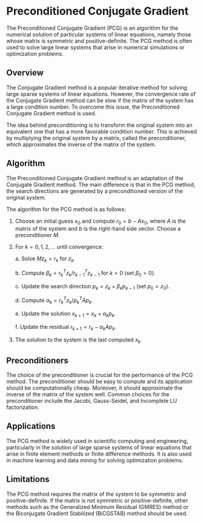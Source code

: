 # Preconditioned Conjugate Gradient

The Preconditioned Conjugate Gradient (PCG) is an algorithm for the numerical solution of particular systems of linear equations, namely those whose matrix is symmetric and positive-definite. The PCG method is often used to solve large linear systems that arise in numerical simulations or optimization problems.

## Overview

The Conjugate Gradient method is a popular iterative method for solving large sparse systems of linear equations. However, the convergence rate of the Conjugate Gradient method can be slow if the matrix of the system has a large condition number. To overcome this issue, the Preconditioned Conjugate Gradient method is used. 

The idea behind preconditioning is to transform the original system into an equivalent one that has a more favorable condition number. This is achieved by multiplying the original system by a matrix, called the preconditioner, which approximates the inverse of the matrix of the system.

## Algorithm

The Preconditioned Conjugate Gradient method is an adaptation of the Conjugate Gradient method. The main difference is that in the PCG method, the search directions are generated by a preconditioned version of the original system. 

The algorithm for the PCG method is as follows:

1. Choose an initial guess $x_0$ and compute $r_0 = b - Ax_0$, where $A$ is the matrix of the system and $b$ is the right-hand side vector. Choose a preconditioner $M$.

2. For $k = 0, 1, 2, \ldots$ until convergence:

    a. Solve $Mz_k = r_k$ for $z_k$.
    
    b. Compute $\beta_k = r_k^Tz_k / r_{k-1}^Tz_{k-1}$ for $k > 0$ (set $\beta_0 = 0$).
    
    c. Update the search direction $p_k = z_k + \beta_k p_{k-1}$ (set $p_0 = z_0$).
    
    d. Compute $\alpha_k = r_k^Tz_k / p_k^TA p_k$.
    
    e. Update the solution $x_{k+1} = x_k + \alpha_k p_k$.
    
    f. Update the residual $r_{k+1} = r_k - \alpha_k Ap_k$.

3. The solution to the system is the last computed $x_k$.

## Preconditioners

The choice of the preconditioner is crucial for the performance of the PCG method. The preconditioner should be easy to compute and its application should be computationally cheap. Moreover, it should approximate the inverse of the matrix of the system well. Common choices for the preconditioner include the Jacobi, Gauss-Seidel, and Incomplete LU factorization.

## Applications

The PCG method is widely used in scientific computing and engineering, particularly in the solution of large sparse systems of linear equations that arise in finite element methods or finite difference methods. It is also used in machine learning and data mining for solving optimization problems.

## Limitations

The PCG method requires the matrix of the system to be symmetric and positive-definite. If the matrix is not symmetric or positive-definite, other methods such as the Generalized Minimum Residual (GMRES) method or the Biconjugate Gradient Stabilized (BiCGSTAB) method should be used.
